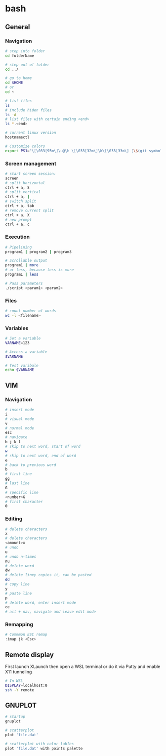 # bash

## General

### Navigation

````bash
# step into folder
cd folderName

# step out of folder
cd ../

# go to home
cd $HOME 
# or
cd ~

# list files
ls
# include hiden files
ls -A
# list files with certain ending <end>
ls *.<end>

# current linux version
hostnamectl
````

```bash
# Customize colors
export PS1="\[\033[95m\]\u@\h \[\033[32m\]\W\[\033[33m\] [\$(git symbolic-ref --short HEAD 2>/dev/null)]\[\033[00m\]\$ "
```

### Screen management

````bash
# start screen session:
screen
# split horizontal
ctrl + a, S
# split vertical 
ctrl + a, |
# switch split
ctrl + a, tab
# remove current split
ctrl + a, X
# new prompt 
ctrl + a, c
````

### Execution

````bash
# Pipelining
program1 | program2 | program3

# Scrollable output
program1 | more
# or less, because less is more
program1 | less

# Pass parameters
./script <param1> <param2>
````



### Files

````bash
# count number of words
wc -l <filename>
````



### Variables

````bash
# Set a variable
VARNAME=123

# Access a variable
$VARNAME

# Test varibale
echo $VARNAME
````



## VIM

### Navigation

````bash
# insert mode
i
# visual mode
v
# normal mode 
esc
# navigate
h j k l
# skip to next word, start of word
w
# skip to next word, end of word
e
# back to previous word
b
# first line
gg
# last line
G
# specific line
<number>G
# first character
0
````

### Editing

````bash
# delete characters
x
# delete characters
<amount>x
# undo
u
# undo n-times
nu
# delete word
dw
# delete liney copies it, can be pasted
dd
# copy line
y
# paste line
p
# delete word, enter insert mode
ce 
# alt + nav, navigate and leave edit mode

````

### Remapping

````bash
# Commmon ESC remap
:imap jk <Esc>

````

## Remote display

First launch XLaunch then open a WSL terminal or do it via Putty and enable X11 tunneling

````bash
# In WSL
DISPLAY=localhost:0
ssh -Y remote
````



## GNUPLOT

````bash
# startup
gnuplot

# scatterplot
plot 'file.dat'

# scatterplot with color lables
plot 'file.dat' with points palette

````





